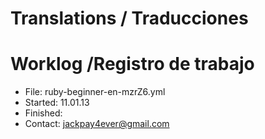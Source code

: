 Translations / Traducciones
============

# Worklog /Registro de trabajo

* File: ruby-beginner-en-mzrZ6.yml
* Started: 11.01.13
* Finished: 
* Contact: jackpay4ever@gmail.com
